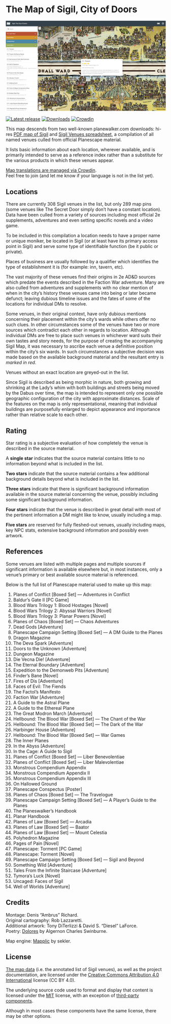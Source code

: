 # The Map of Sigil, City of Doors

[![The Map of Sigil, City of Doors](extras/screenshots/venue.jpg)](http://nether-whisper.ru/rp/planescape/map-of-sigil/)

[![Latest release](https://img.shields.io/github/release/amargon/city-of-doors.svg)](https://github.com/amargon/city-of-doors/releases/latest)
[![Downloads](https://img.shields.io/github/downloads/amargon/city-of-doors/latest/total.svg)](https://github.com/amargon/city-of-doors/releases/latest)
[![Crowdin](https://d322cqt584bo4o.cloudfront.net/map-of-sigil/localized.svg)](https://crowdin.com/project/map-of-sigil)

This map descends from two well-known planewalker.com downloads: hi-res [PDF map of Sigil](http://mimir.planewalker.com/sites/default/files/Sigil_Map2.pdf) and [Sigil Venues spreadsheet](http://mimir.planewalker.com/sites/default/files/Sigil%20Venues2.xls), a compilation of all named venues culled from official Planescape material.

It lists basic information about each location, wherever available, and is primarily intended to serve as a reference index rather than a substitute for the various products in which these venues appear.

[Map translations are managed via Crowdin](https://crowdin.com/project/map-of-sigil).  
Feel free to join (and let me know if your language is not in the list yet).

## Locations

There are currently 308 Sigil venues in the list, but only 289 map pins (some venues like The Secret Door simply don’t have a constant location). Data have been culled from a variety of sources including most official 2e supplements, adventures and even setting specific novels and a video game.

To be included in this compilation a location needs to have a proper name or unique moniker, be located in Sigil (or at least have its primary access point in Sigil) and serve some type of identifiable function (be it public or private).

Places of business are usually followed by a qualifier which identifies the type of establishment it is (for example: inn, tavern, etc).

The vast majority of these venues find their origins in 2e AD&D sources which predate the events described in the Faction War adventure. Many are also culled from adventures and supplements with no clear mention of when in the city’s history these venues came into being or later became defunct; leaving dubious timeline issues and the fates of some of the locations for individual DMs to resolve.

Some venues, in their original context, have only dubious mentions concerning their placement within the city’s wards while others offer no such clues. In other circumstances some of the venues have two or more sources which contradict each other in regards to location. Although individual DMs are free to place such venues in whichever ward suits their own tastes and story needs, for the purpose of creating the accompanying Sigil Map, it was necessary to ascribe each venue a definitive position within the city’s six wards. In such circumstances a subjective decision was made based on the available background material and the resultant entry is *marked in red*.

Venues without an exact location are greyed-out in the list.

Since Sigil is described as being morphic in nature, both growing and shrinking at the Lady’s whim with both buildings and streets being moved by the Dabus over time, the map is intended to represent only one possible geographic configuration of the city with approximate distances. Scale of the features on the map is only representational, meaning that individual buildings are purposefully enlarged to depict appearance and importance rather than relative scale to each other.

## Rating

Star rating is a subjective evaluation of how completely the venue is described in the source material.

A **single star** indicates that the source material contains little to no information beyond what is included in the list.

**Two stars** indicate that the source material contains a few additional background details beyond what is included in the list.

**Three stars** indicate that there is significant background information available in the source material concerning the venue, possibly including some significant background information.

**Four stars** indicate that the venue is described in great detail with most of the pertinent information a DM might like to know, usually including a map.

**Five stars** are reserved for fully fleshed-out venues, usually including maps, key NPC stats, extensive background information and possibly even artwork.

## References

Some venues are listed with multiple pages and multiple sources if significant information is available elsewhere but, in most instances, only a venue’s primary or best available source material is referenced.

Below is the full list of Planescape material used to make up this map:

1. Planes of Conflict [Boxed Set] — Adventures in Conflict
1. Baldur’s Gate II [PC Game]
1. Blood Wars Trilogy 1: Blood Hostages [Novel]
1. Blood Wars Trilogy 2: Abyssal Warriors [Novel]
1. Blood Wars Trilogy 3: Planar Powers [Novel]
1. Planes of Chaos [Boxed Set] — Chaos Adventures
1. Dead Gods [Adventure]
1. Planescape Campaign Setting [Boxed Set] — A DM Guide to the Planes
1. Dragon Magazine
1. The Deva Spark [Adventure]
1. Doors to the Unknown [Adventure]
1. Dungeon Magazine
1. Die Vecna Die! [Adventure]
1. The Eternal Boundary [Adventure]
1. Expedition to the Demonweb Pits [Adventure]
1. Finder’s Bane [Novel]
1. Fires of Dis [Adventure]
1. Faces of Evil: The Fiends
1. The Factol’s Manifesto
1. Faction War [Adventure]
1. A Guide to the Astral Plane
1. A Guide to the Ethereal Plane
1. The Great Modron March [Adventure]
1. Hellbound: The Blood War [Boxed Set] — The Chant of the War
1. Hellbound: The Blood War [Boxed Set] — The Dark of the War
1. Harbinger House [Adventure]
1. Hellbound: The Blood War [Boxed Set] — War Games
1. The Inner Planes
1. In the Abyss [Adventure]
1. In the Cage: A Guide to Sigil
1. Planes of Conflict [Boxed Set] — Liber Benevolentiae
1. Planes of Conflict [Boxed Set] — Liber Malevolentiae
1. Monstrous Compendium Appendix
1. Monstrous Compendium Appendix II
1. Monstrous Compendium Appendix III
1. On Hallowed Ground
1. Planescape Conspectus [Poster]
1. Planes of Chaos [Boxed Set] — The Travelogue
1. Planescape Campaign Setting [Boxed Set] — A Player’s Guide to the Planes
1. The Planeswalker’s Handbook
1. Planar Handbook
1. Planes of Law [Boxed Set] — Arcadia
1. Planes of Law [Boxed Set] — Baator
1. Planes of Law [Boxed Set] — Mount Celestia
1. Polyhedron Magazine
1. Pages of Pain [Novel]
1. Planescape: Torment [PC Game]
1. Planescape: Torment [Novel]
1. Planescape Campaign Setting [Boxed Set] — Sigil and Beyond
1. Something Wild [Adventure]
1. Tales From the Infinite Staircase [Adventure]
1. Tymora’s Luck [Novel]
1. Uncaged: Faces of Sigil
1. Well of Worlds [Adventure]

## Credits

Montage: Denis “Ambrus” Richard.  
Original cartography: Rob Lazzaretti.  
Additional artwork: Tony DiTerlizzi &amp; David S. “Diesel” LaForce.  
Poetry: [Dolores](http://rpo.library.utoronto.ca/poems/dolores-notre-dame-des-sept-douleurs) by Algernon Charles Swinburne.  

Map engine: [Mapplic](https://codecanyon.net/item/mapplic-custom-interactive-map-jquery-plugin/6275001) by sekler.

## License

[The map data](source/data/) (i.e. the annotated list of Sigil venues), as well as the project documentation, are licensed under the [Creative Commons Attribution 4.0 International](https://creativecommons.org/licenses/by/4.0/) license (CC BY 4.0).

The underlying source code used to format and display that content is licensed under the [MIT](https://opensource.org/licenses/mit-license.php) license, with an exception of [third-party components](source/vendor/).  

Although in most cases these components have the same license, there may be other options.
